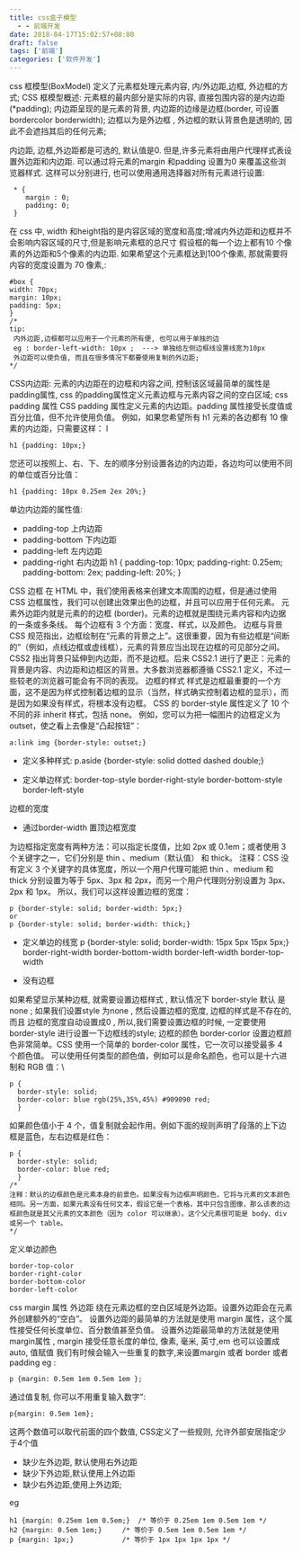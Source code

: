 ```yaml
---
title: css盒子模型
  - - 前端开发
date: 2018-04-17T15:02:57+08:00 
draft: false
tags: ['前端']
categories: ['软件开发']
---
```


css 框模型(BoxModel) 定义了元素框处理元素内容, 内/外边距,边框, 外边框的方式; CSS 框模型概述: 元素框的最内部分是实际的内容, 直接包围内容的是内边距(\*padding); 内边距呈现的是元素的背景, 内边距的边缘是边框(border, 可设置bordercolor borderwidth); 边框以为是外边框 , 外边框的默认背景色是透明的, 因此不会遮挡其后的任何元素;
<!-- more -->
内边距, 边框,外边距都是可选的, 默认值是0. 但是,许多元素将由用户代理样式表设置外边距和内边距. 可以通过将元素的margin 和padding 设置为0 来覆盖这些浏览器样式. 这样可以分别进行, 也可以使用通用选择器对所有元素进行设置:

```
 * {
    margin : 0;
    padding: 0;
 }
```

在 css 中, width 和height指的是内容区域的宽度和高度;增减内外边距和边框并不会影响内容区域的尺寸,但是影响元素框的总尺寸 假设框的每一个边上都有10 个像素的外边距和5个像素的内边距. 如果希望这个元素框达到100个像素, 那就需要将内容的宽度设置为 70 像素,:

```
#box {
width: 70px;
margin: 10px;
padding: 5px;
}
/*
tip:
 内外边距,边框都可以应用于一个元素的所有便, 也可以用于单独的边
 eg : border-left-width: 10px ;  ---> 单独给左侧边框线设置线宽为10px
 外边距可以使负值, 而且在很多情况下都要使用复制的外边距;
*/
```

  
CSS内边距: 元素的内边距在的边框和内容之间, 控制该区域最简单的属性是padding属性, css 的padding属性定义元素边框与元素内容之间的空白区域; css padding 属性 CSS padding 属性定义元素的内边距。padding 属性接受长度值或百分比值，但不允许使用负值。 例如，如果您希望所有 h1 元素的各边都有 10 像素的内边距，只需要这样： l

```
h1 {padding: 10px;}
```

您还可以按照上、右、下、左的顺序分别设置各边的内边距，各边均可以使用不同的单位或百分比值：

```
h1 {padding: 10px 0.25em 2ex 20%;}
```

单边内边距的属性值:

*   padding-top 上内边距
*   padding-bottom 下内边距
*   padding-left 左内边距
*   padding-right 右内边距 h1 { padding-top: 10px; padding-right: 0.25em; padding-bottom: 2ex; padding-left: 20%; }
    

CSS 边框 在 HTML 中，我们使用表格来创建文本周围的边框，但是通过使用 CSS 边框属性，我们可以创建出效果出色的边框，并且可以应用于任何元素。 元素外边距内就是元素的的边框 (border)。元素的边框就是围绕元素内容和内边据的一条或多条线。 每个边框有 3 个方面：宽度、样式，以及颜色。 边框与背景 CSS 规范指出，边框绘制在“元素的背景之上”。这很重要，因为有些边框是“间断的”（例如，点线边框或虚线框），元素的背景应当出现在边框的可见部分之间。 CSS2 指出背景只延伸到内边距，而不是边框。后来 CSS2.1 进行了更正：元素的背景是内容、内边距和边框区的背景。大多数浏览器都遵循 CSS2.1 定义，不过一些较老的浏览器可能会有不同的表现。 边框的样式 样式是边框最重要的一个方面，这不是因为样式控制着边框的显示（当然，样式确实控制着边框的显示），而是因为如果没有样式，将根本没有边框。 CSS 的 border-style 属性定义了 10 个不同的非 inherit 样式，包括 none。 例如，您可以为把一幅图片的边框定义为 outset，使之看上去像是“凸起按钮”：

```
a:link img {border-style: outset;}
```

*   定义多种样式: p.aside {border-style: solid dotted dashed double;}
    
*   定义单边样式: border-top-style border-right-style border-bottom-style border-left-style
    

边框的宽度

*   通过border-width 置顶边框宽度

为边框指定宽度有两种方法：可以指定长度值，比如 2px 或 0.1em；或者使用 3 个关键字之一，它们分别是 thin 、medium（默认值） 和 thick。 注释：CSS 没有定义 3 个关键字的具体宽度，所以一个用户代理可能把 thin 、medium 和 thick 分别设置为等于 5px、3px 和 2px，而另一个用户代理则分别设置为 3px、2px 和 1px。 所以，我们可以这样设置边框的宽度：

```
p {border-style: solid; border-width: 5px;}
or
p {border-style: solid; border-width: thick;}
```

*   定义单边的线宽 p {border-style: solid; border-width: 15px 5px 15px 5px;} border-right-width border-bottom-width border-left-width border-top-width
    
*   没有边框
    

如果希望显示某种边框, 就需要设置边框样式 , 默认情况下 border-style 默认 是none ; 如果我们设置style 为none , 然后设置边框的宽度, 边框的样式是不存在的, 而且 边框的宽度自动设置成0 , 所以,我们需要设置边框的时候, 一定要使用 border-style 进行设置一下边框线的style; 边框的颜色 border-corlor 设置边框颜色非常简单。CSS 使用一个简单的 border-color 属性，它一次可以接受最多 4 个颜色值。 可以使用任何类型的颜色值，例如可以是命名颜色，也可以是十六进制和 RGB 值：\\

```
p {
  border-style: solid;
  border-color: blue rgb(25%,35%,45%) #909090 red;
  }
```

如果颜色值小于 4 个，值复制就会起作用。例如下面的规则声明了段落的上下边框是蓝色，左右边框是红色：

```
p {
  border-style: solid;
  border-color: blue red;
  }
/*
注释：默认的边框颜色是元素本身的前景色。如果没有为边框声明颜色，它将与元素的文本颜色
相同。另一方面，如果元素没有任何文本，假设它是一个表格，其中只包含图像，那么该表的边
框颜色就是其父元素的文本颜色（因为 color 可以继承）。这个父元素很可能是 body、div
或另一个 table。
*/
```

定义单边颜色

```
border-top-color
border-right-color
border-bottom-color
border-left-color
```

css margin 属性 外边距 绕在元素边框的空白区域是外边距。设置外边距会在元素外创建额外的“空白”。 设置外边距的最简单的方法就是使用 margin 属性，这个属性接受任何长度单位、百分数值甚至负值。 设置外边距最简单的方法就是使用margin属性 , margin 接受任意长度的单位, 像素, 毫米, 英寸,em 也可以设置成auto, 值赋值 我们有时候会输入一些重复的数字,来设置margin 或者 border 或者padding eg :

```
p {margin: 0.5em 1em 0.5em 1em };
```

通过值复制, 你可以不用重复输入数字":

```
p{margin: 0.5em 1em};
```

这两个数值可以取代前面的四个数值, CSS定义了一些规则, 允许外部安居指定少于4个值

*   缺少左外边距, 默认使用右外边距
*   缺少下外边距,默认使用上外边距
*   缺少右外边距,使用上外边距;

eg

```
h1 {margin: 0.25em 1em 0.5em;}  /* 等价于 0.25em 1em 0.5em 1em */
h2 {margin: 0.5em 1em;}     /* 等价于 0.5em 1em 0.5em 1em */
p {margin: 1px;}            /* 等价于 1px 1px 1px 1px */
```
